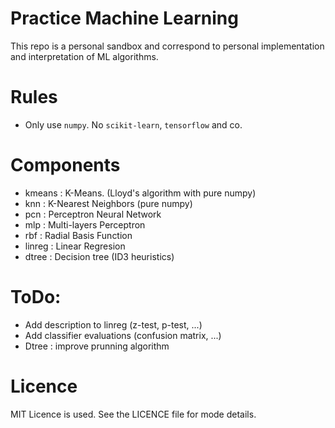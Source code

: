 # Practice Machine Learning

This repo is a personal sandbox and correspond to personal implementation and interpretation of ML algorithms.

# Rules

- Only use `numpy`. No `scikit-learn`, `tensorflow` and co.

# Components

- kmeans : K-Means. (Lloyd's algorithm with pure numpy)
- knn : K-Nearest Neighbors (pure numpy)
- pcn : Perceptron Neural Network
- mlp : Multi-layers Perceptron
- rbf : Radial Basis Function
- linreg : Linear Regresion
- dtree : Decision tree (ID3 heuristics)

# ToDo:

- Add description to linreg (z-test, p-test, ...)
- Add classifier evaluations (confusion matrix, ...)
- Dtree : improve prunning algorithm

# Licence

MIT Licence is used. See the LICENCE file for mode details.
